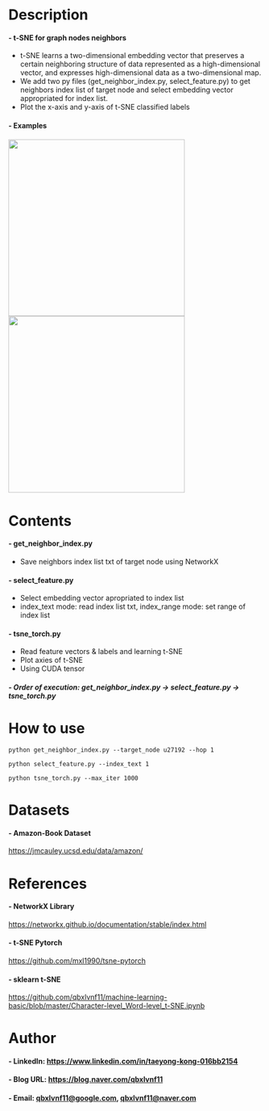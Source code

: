 

Description
=============

#### - t-SNE for graph nodes neighbors
  - t-SNE learns a two-dimensional embedding vector that preserves a certain neighboring structure of data represented as a high-dimensional vector, and expresses high-dimensional data as a two-dimensional map.
  - We add two py files (get_neighbor_index.py, select_feature.py) to get neighbors index list of target node and select embedding vector appropriated for index list.
  - Plot the x-axis and y-axis of t-SNE classified labels
  
#### - Examples
 
<img src=https://user-images.githubusercontent.com/52263269/108198495-04b90c00-715f-11eb-9495-c38ad4cd531b.png width=350><img src=https://user-images.githubusercontent.com/52263269/108201966-cffb8380-7163-11eb-900f-5d04d7421212.png width=350>

Contents
=============

#### - get_neighbor_index.py
  - Save neighbors index list txt of target node using NetworkX
#### - select_feature.py
  - Select embedding vector apropriated to index list
  - index_text mode: read index list txt, index_range mode: set range of index list
#### - tsne_torch.py
  - Read feature vectors & labels and learning t-SNE
  - Plot axies of t-SNE
  - Using CUDA tensor

##### - Order of execution: get_neighbor_index.py -> select_feature.py -> tsne_torch.py

How to use
=============

```
python get_neighbor_index.py --target_node u27192 --hop 1
```

```
python select_feature.py --index_text 1
```

```
python tsne_torch.py --max_iter 1000
```

Datasets
=============

#### - Amazon-Book Dataset

https://jmcauley.ucsd.edu/data/amazon/

References
=============

#### - NetworkX Library

https://networkx.github.io/documentation/stable/index.html

#### - t-SNE Pytorch

https://github.com/mxl1990/tsne-pytorch

#### - sklearn t-SNE

https://github.com/qbxlvnf11/machine-learning-basic/blob/master/Character-level_Word-level_t-SNE.ipynb

Author
=============

#### - LinkedIn: https://www.linkedin.com/in/taeyong-kong-016bb2154

#### - Blog URL: https://blog.naver.com/qbxlvnf11

#### - Email: qbxlvnf11@google.com, qbxlvnf11@naver.com
